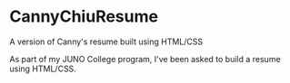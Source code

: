# CannyChiuResume
A version of Canny's resume built using HTML/CSS

As part of my JUNO College program, I've been asked to build a resume using HTML/CSS.

